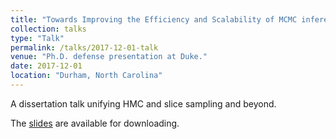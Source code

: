 ```yaml
---
title: "Towards Improving the Efficiency and Scalability of MCMC inference"
collection: talks
type: "Talk"
permalink: /talks/2017-12-01-talk
venue: "Ph.D. defense presentation at Duke."
date: 2017-12-01
location: "Durham, North Carolina"
---
```


A dissertation talk unifying HMC and slice sampling and beyond. 


The [slides](/files/defense.pdf) are available for downloading.

